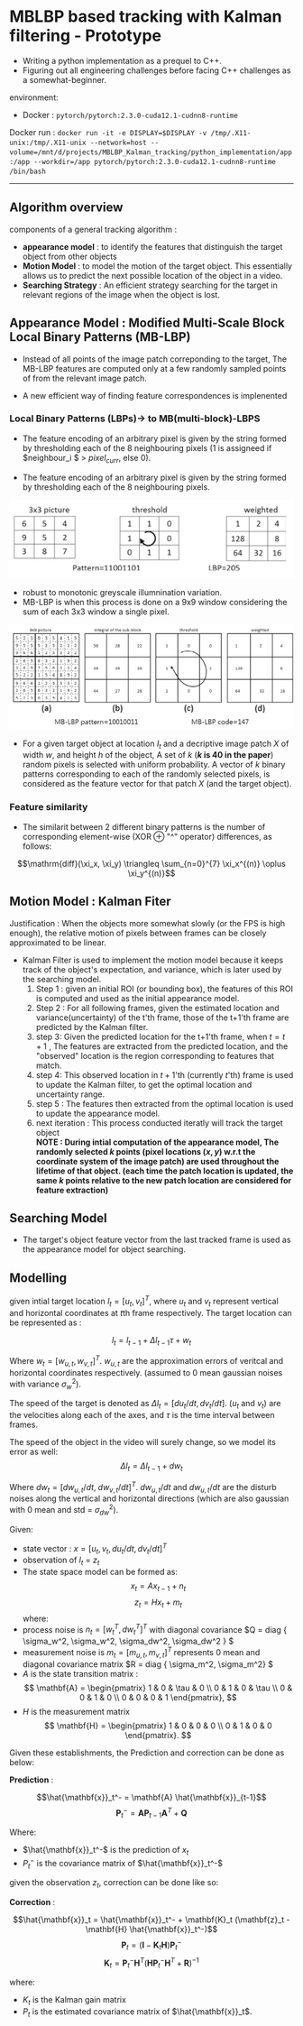 # MBLBP based tracking with Kalman filtering - Prototype

- Writing a python implementation as a prequel to C++.
- Figuring out all engineering challenges before facing C++ challenges as a somewhat-beginner.

environment:

- Docker : ```pytorch/pytorch:2.3.0-cuda12.1-cudnn8-runtime```

Docker run : ```docker run -it -e DISPLAY=$DISPLAY -v /tmp/.X11-unix:/tmp/.X11-unix --network=host --volume=/mnt/d/projects/MBLBP_Kalman_tracking/python_implementation/app:/app --workdir=/app pytorch/pytorch:2.3.0-cuda12.1-cudnn8-runtime /bin/bash```

___
## Algorithm overview

components of a general tracking algorithm :

- **appearance model** : to identify the features that distinguish the target object from other objects
- **Motion Model** : to model the motion of the target object. This essentially allows us to predict the next possible location of the object in a video.
- **Searching Strategy** : An efficient strategy searching for the target in relevant regions of the image  when the object is lost.
  
## Appearance Model : Modified Multi-Scale Block Local Binary Patterns (MB-LBP)

- Instead of all points of the image patch correponding to the target, The MB-LBP features are computed only at a few randomly sampled points of from the relevant image patch.

- A new efficient way of finding feature correspondences is implenented

### Local Binary Patterns (LBPs)-> to MB(multi-block)-LBPS

- The feature encoding of an arbitrary pixel is given by the string formed by thresholding each of the 8 neighbouring pixels (1 is assigneed if $neighbour_i $ > $pixel_{curr}$, else 0).

- The feature encoding of an arbitrary pixel is given by the string formed by thresholding each of the 8 neighbouring pixels.

![lbp](./imgs/lbp.png)

- robust to monotonic greyscale illumnination variation.
- MB-LBP is when this process is done on a 9x9 window considering the sum of each 3x3 window a single pixel.

![mblbp](/imgs/mblbp.png)

- For a given target object at location $I_t$ and a decriptive image patch $X$ of width $w$, and height $h$ of the object, A set of $k$ (**$k$ is 40 in the paper**) random pixels is selected with uniform probability. A vector of $k$ binary patterns corresponding to each of the randomly selected pixels, is considered as the feature vector for that patch $X$ (and the target object).

### Feature similarity

- The similarit between 2 different binary patterns is the number of corresponding element-wise (XOR $\oplus$ "^" operator) differences, as follows:


$$\mathrm{diff}(\xi_x, \xi_y) \triangleq \sum_{n=0}^{7} \xi_x^{(n)} \oplus \xi_y^{(n)}$$

## Motion Model : Kalman Fiter

Justification : When the objects more somewhat slowly (or the FPS is high enough), the relative motion of pixels between frames can be closely approximated to be linear.

- Kalman Filter is used to implement the motion model because it keeps track of the object's expectation, and variance, which is later used by the searching model.
    1. Step 1 : given an initial ROI (or bounding box), the features of this ROI is computed and used as the initial appearance model.
    2. Step 2 : For all following frames, given the estimated location and variance(uncertainty) of the t'th frame, those of the t+1'th frame are predicted by the Kalman filter.
    3. step 3: Given the predicted location for the t+1'th frame, when $t = t+1$ , The features are extracted from the predicted location, and the "observed" location is the region corresponding to features that match.
    4. step 4: This observed location in $t+1$'th (currently $t$'th)  frame is used to update the Kalman filter, to get the optimal location and uncertainty range.
    5. step 5 : The features then extracted from the optimal location is used to update the appearance model.
    6. next iteration : This process conducted iteratly will track the target object\
**NOTE : During intial computation of the appearance model, The randomly selected $k$ points (pixel locations $(x,y)$ w.r.t the coordinate system of the image patch) are used throughout the lifetime of that object. (each time the patch location is updated, the same $k$ points relative to the new patch location are considered for feature extraction)**

## Searching Model

- The target's object feature vector from the last tracked frame is used as the appearance model for object searching.

## Modelling

given intial target location $l_t = [u_t,v_t]^T$, where $u_t$ and $v_t$ represent vertical and horizontal coordinates at $t$th frame respectively. The target location can be represented as :

$$l_t = l_{t-1} + \Delta l_{t-1}\tau + w_t$$

Where $w_t = [w_{u,t}, w_{v,t}]^T$. $w_{u,t}$ are the approximation errors of veritcal and horizontal coordinates respectively. (assumed to 0 mean gaussian noises with variance $\sigma_w^2$).

The speed of the target is denoted as $\Delta l_t = [du_t/dt, dv_t/dt]$. ($u_t$ and $v_t$) are the velocities along each of the axes, and $\tau$ is the time interval between frames.

The speed of the object in the video will surely change, so we model its error as well:
$$\Delta l_t = \Delta l_{t-1} + dw_t$$

Where $dw_t = [dw_{u,t}/dt, \;dw_{v,t}/dt]^T$. $dw_{u,t}/dt$ and $dw_{u,t}/dt$ are the disturb noises along the vertical and horizontal directions (which are also gaussian with 0 mean and std = $\sigma_{dw}^2$).

Given:
- state vector : $x = [u_t, v_t, du_t/dt, dv_t/dt]^T$ 
- observation of $l_t$ = $z_t$
- The state space model can be formed as: 
$$x_t = Ax_{t-1} + n_t$$
$$z_t = Hx_{t} + m_t$$
where:
- process noise is $n_t = [w_t^T, dw_t^T]^T$ with diagonal covariance $Q = diag \{ \sigma_w^2, \sigma_w^2, \sigma_dw^2, \sigma_dw^2 \} $
- measurement noise is $m_t = [m_{u,t}, m_{v,t}]^T$ represents 0 mean and diagonal covariance matrix $R = diag \{ \sigma_m^2, \sigma_m^2\} $
- $A$ is the state transition matrix : 
$$
\mathbf{A} = \begin{pmatrix}
1 & 0 & \tau & 0 \\
0 & 1 & 0 & \tau \\
0 & 0 & 1 & 0 \\
0 & 0 & 0 & 1
\end{pmatrix},
$$
- $H$ is the measurement matrix
$$
\mathbf{H} = \begin{pmatrix}
1 & 0 & 0 & 0 \\
0 & 1 & 0 & 0
\end{pmatrix}.
$$

Given these establishments, the Prediction and correction can be done as below:

**Prediction** :

$$\hat{\mathbf{x}}_t^- = \mathbf{A} \hat{\mathbf{x}}_{t-1}$$
$$\mathbf{P}_t^- = \mathbf{A} \mathbf{P}_{t-1} \mathbf{A}^T + \mathbf{Q}$$

Where:
- $\hat{\mathbf{x}}_t^-$ is the prediction of $x_t$
- $P_t^-$ is the covariance matrix of $\hat{\mathbf{x}}_t^-$

given the observation $z_t$, correction can be done like so:

**Correction** :

$$\hat{\mathbf{x}}_t = \hat{\mathbf{x}}_t^- + \mathbf{K}_t (\mathbf{z}_t - \mathbf{H} \hat{\mathbf{x}}_t^-)$$
$$\mathbf{P}_t = (\mathbf{I} - \mathbf{K}_t \mathbf{H}) \mathbf{P}_t^-$$
$$\mathbf{K}_t = \mathbf{P}_t^- \mathbf{H}^T (\mathbf{H} \mathbf{P}_t^- \mathbf{H}^T + \mathbf{R})^{-1}$$

where:
- $K_t$ is the Kalman gain matrix
- $P_t$ is the estimated covariance matrix of $\hat{\mathbf{x}}_t$.
